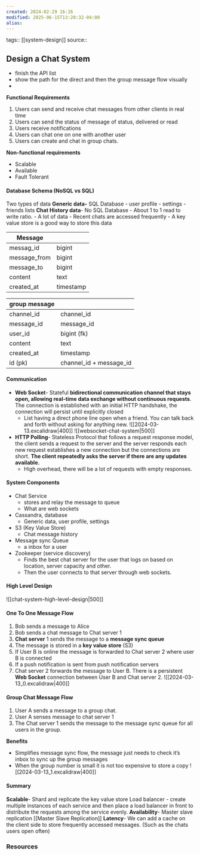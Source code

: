 ```yaml
---
created: 2024-02-29 16:26
modified: 2025-06-15T13:20:32-04:00
alias:
---
```

tags:: [[system-design]]
source::
## Design a Chat System
- finish the API list
- show the path for the direct and then the group message flow visually
-
**Functional Requirements**
1. Users can send and receive chat messages from other clients in real time
2. Users can send the status of message of status, delivered or read
3. Users receive notifications
4. Users can chat one on one with another user
5. Users can create and chat in group chats.

**Non-functional requirements**
- Scalable
- Available
- Fault Tolerant

#### Database Schema (NoSQL vs SQL)
Two types of data
**Generic data-** SQL Database
	- user profile
	- settings
	- friends lists
**Chat History data**- No SQL Database
	- About 1 to 1 read to write ratio.
	- A lot of data
	- Recent chats are accessed frequently
	- A key value store is a good way to store this data

| Message      |           |
| ------------ | --------- |
| messag_id    | bigint    |
| message_from | bigint    |
| message_to   | bigint    |
| content      | text      |
| created_at   | timestamp |

| group message |                         |
| ------------- | ----------------------- |
| channel_id    | channel_id              |
| message_id    | message_id              |
| user_id       | bigint (fk)             |
| content       | text                    |
| created_at    | timestamp               |
| id (pk)       | channel_id + message_id |
#### Communication
- **Web Socket**- Stateful **bidirectional communication channel that stays open, allowing real-time data exchange without continuous requests**. The connection is established with an initial HTTP handshake, the connection will persist until explicitly closed
	- List having a direct phone line open when a friend. You can talk back and forth without asking for anything new.
	![[2024-03-13.excalidraw|400]]
	![[websocket-chat-system|500]]
- **HTTP Polling**- Stateless Protocol that follows a request response model, the client sends a request to the server and the server responds each new request establishes a new connection but the connections are short. **The client repeatedly asks the server if there are any updates available.**
	- High overhead, there will be a lot of requests with empty responses.
#### System Components
- Chat Service
	- stores and relay the message to queue
	- What are web sockets
- Cassandra, database
	- Generic data, user profile, settings
- S3 (Key Value Store)
	- Chat message history
- Message sync Queue
	- a inbox for a user
- Zookeeper (service discovery)
	- Finds the best chat server for the user that logs on based on location, server capacity and other.
	- Then the user connects to that server through web sockets.

#### High Level Design
![[chat-system-high-level-design|500]]

#### One To One Message Flow
1. Bob sends a message to Alice
2. Bob sends a chat message to Chat server 1
3. **Chat server** 1 sends the message to a **message sync queue**
4. The message is stored in a **key value store** (S3)
5. If User B is online the message is forwarded to Chat server 2 where user B is connected
6. If a push notification is sent from push notification servers
7. Chat server 2 forwards the message to User B. There is a persistent **Web Socket** connection between User B and Chat server 2.
![[2024-03-13_0.excalidraw|400]]
#### Group Chat Message Flow
1. User A sends a message to a group chat.
2. User A senses message to chat server 1
3. The Chat server 1 sends the message to the message sync queue for all users in the group.

**Benefits**
- Simplifies message sync flow, the message just needs to check it’s inbox to sync up the group messages
- When the group number is small it is not too expensive to store a copy
![[2024-03-13_1.excalidraw|400]]

#### Summary
**Scalable**- Shard and replicate the key value store
	Load balancer -  create multiple instances of each service and then place a load balancer in front to distribute the requests among the service evenly.
**Availability**-  Master slave replication
	[[Master Slave Replication]]
**Latency**- We can add a cache on the client side to store frequently accessed messages. (Such as the chats users open often)

### Resources
